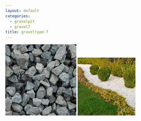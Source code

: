 ```yaml
---
layout: default
categories: 
  - gravelpit
  - gravel7
title: graveltype-7
---
```


<img src="../img/gravel-7.jpg">
<img src="../img/gravel-7.1.jpg">
